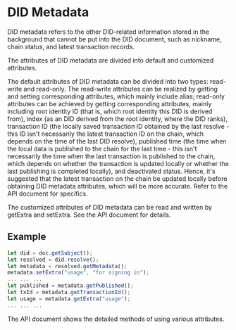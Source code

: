 # DID Metadata

DID metadata refers to the other DID-related information stored in the background that cannot be put into the DID document, such as nickname, chain status, and latest transaction records.

The attributes of DID metadata are divided into default and customized attributes.

The default attributes of DID metadata can be divided into two types: read-write and read-only. The read-write attributes can be realized by getting and setting corresponding attributes, which mainly include alias; read-only attributes can be achieved by getting corresponding attributes, mainly including root identity ID (that is, which root identity this DID is derived from), index (as an DID derived from the root identity, where the DID ranks), transaction ID (the locally saved transaction ID obtained by the last resolve - this ID isn't necessarily the latest transaction ID on the chain, which depends on the time of the last DID resolve), published time (the time when the local data is published to the chain for the last time - this isn't necessarily the time when the last transaction is published to the chain, which depends on whether the transaction is updated locally or whether the last publishing is completed locally), and deactivated status. Hence, it's suggested that the latest transaction on the chain be updated locally before obtaining DID metadata attributes, which will be more accurate. Refer to the API document for specifics.

The customized attributes of DID metadata can be read and written by getExtra and setExtra. See the API document for details.

## Example

```typescript
let did = doc.getSubject();
let resolved = did.resolve();
let metadata = resolved.getMetadata();
metadata.setExtra("usage", "for signing in");
... ... ...
let published = metadata.getPublished();
let txId = metadata.getTransactionId();
let usage = metadata.getExtra("usage");
... ... ...
```

The API document shows the detailed methods of using various attributes.
